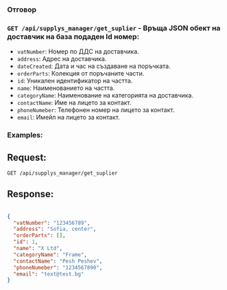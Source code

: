 ### Отговор

### `GET /api/supplys_manager/get_suplier` - Връща JSON обект на доставчик на база подаден Id номер:
- `vatNumber`: Номер по ДДС на доставчика.
- `address`: Адрес на доставчика.
- `dateCreated`: Дата и час на създаване на поръчката.
- `orderParts`: Колекция от поръчаните части.
- `id`: Уникален идентификатор на частта.
- `name`: Наименованието на частта.
- `categoryName`: Наименование на категорията на доставчика.
- `contactName`: Име на лицето за контакт.
- `phoneNumeber`: Телефонен номер на лицето за контакт.
- `email`: Имейл на лицето за контакт.

### Examples:

## Request:

```
GET /api/supplys_manager/get_suplier
```

## Response:

```json
	
{
  "vatNumber": "123456789",
  "address": "Sofia, center",
  "orderParts": [],
  "id": 1,
  "name": "X Ltd",
  "categoryName": "Frame",
  "contactName": "Pesh Peshev",
  "phoneNumeber": "1234567890",
  "email": "text@test.bg"
}

```